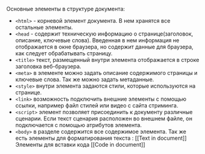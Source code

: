 Основные элементы в структуре документа:
- `<html>` - корневой элемент документа. В нем хранятся все остальные элементы.
- `<head` - содержит техническую информацию о странице(заголовок, описание, ключевые слова). Введенная в нем информация не отображается в окне браузера, но содержит данные для браузера, как следует обрабатывать страницу.
- `<title>` текст, размещенный внутри элемента отображается в строке заголовка веб-браузера.
- `<meta>` в элементе можно задать описание содержимого страницы и ключевые слова. Так же можно задать метаданные.
- `<style>` внутри элемента задаются стили, которые используются на странице.
- `<link>` возможность подключить внешние элементы с помощью ссылки, например файл стилей или видео с сайта стриминга. 
 - `<script>` элемент позволяет присоединить к документу различные сценарии. Если текст сценария расположен во внешнем файле, он подключается с помощью атрибутов элемента.
 - `<body>` в разделе содержится все содержимое элемента.
Так же есть элементы для форматирования текста : [[Text in document]]
Элементы для вставки кода [[Code in document]]

